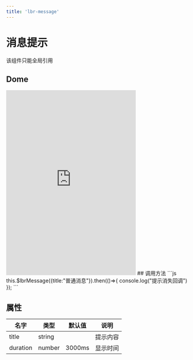 ```yaml
---
title: 'lbr-message'
---
```

# 消息提示
该组件只能全局引用
## Dome
<iframe src="https://903529487.github.io/lbr-vue/dist/#/pop" width="350" height="500" frameborder="no"></iframe>
## 调用方法
```js
this.$lbrMessage({title:"普通消息"}).then(()=>{
  console.log("提示消失回调")
});
```

## 属性
| 名字     | 类型   | 默认值 | 说明     |
| -------- | ------ | ------ | -------- |
| title    | string |        | 提示内容 |
| duration | number | 3000ms | 显示时间 |

